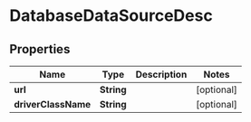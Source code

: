 

# DatabaseDataSourceDesc


## Properties

| Name | Type | Description | Notes |
|------------ | ------------- | ------------- | -------------|
|**url** | **String** |  |  [optional] |
|**driverClassName** | **String** |  |  [optional] |



